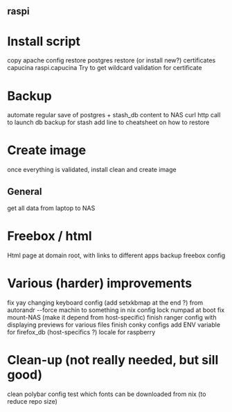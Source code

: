 ## raspi
# Install script
copy apache config
restore postgres
restore (or install new?) certificates
    capucina
    raspi.capucina
Try to get wildcard validation for certificate
# Backup
automate regular save of postgres + stash_db content to NAS
    curl http call to launch db backup for stash
    add line to cheatsheet on how to restore
# Create image
once everything is validated, install clean and create image

## General
get all data from laptop to NAS
# Freebox / html
Html page at domain root, with links to different apps
backup freebox config

# Various (harder) improvements
fix yay changing keyboard config (add setxkbmap at the end ?)
from autorandr --force machin to something in nix config
lock numpad at boot
fix mount-NAS (make it depend from host-specific)
finish ranger config with displaying previews for various files
finish conky configs
add ENV variable for firefox_db (host-specifics ?)
locale for raspberry

# Clean-up (not really needed, but sill good)
clean polybar config
test which fonts can be downloaded from nix (to reduce repo size)
